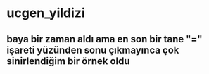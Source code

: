 # ucgen_yildizi
## baya bir zaman aldı ama en son bir tane "=" işareti yüzünden sonu çıkmayınca çok sinirlendiğim bir örnek oldu 
